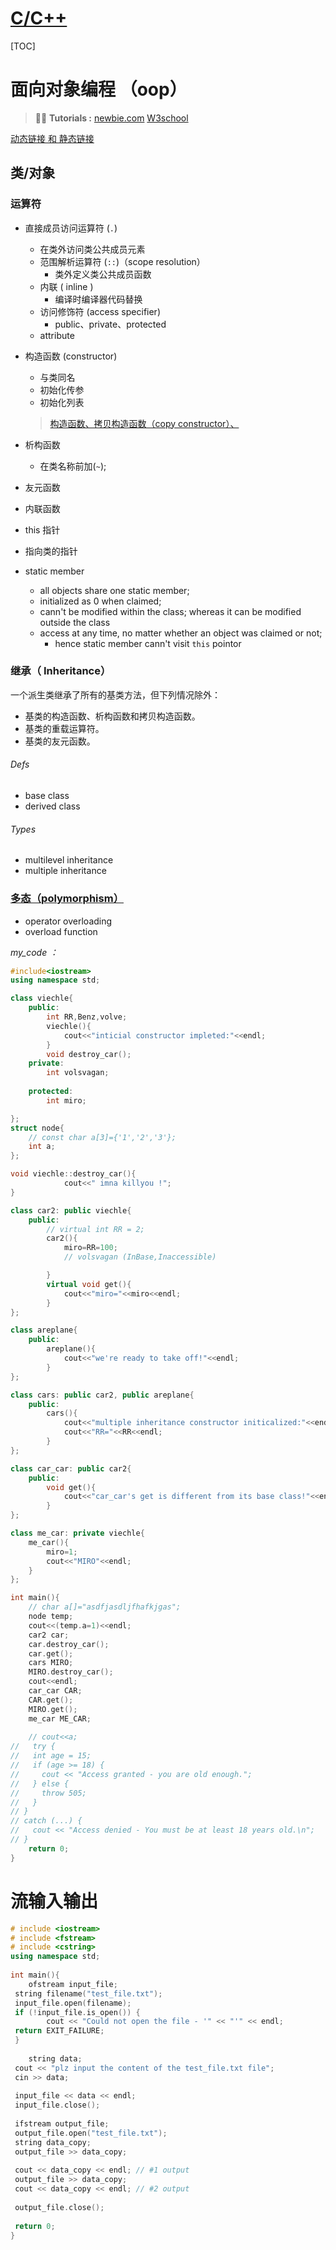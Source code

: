# [C/C++](https://www.cplusplus.com)

[TOC]



# 面向对象编程 （oop）
> 👨‍🏫 **Tutorials :**
[newbie.com]( https://www.runoob.com/cplusplus/cpp-copy-constructor.html)
[W3school](https://www.w3schools.com/cpp/cpp_constructors.asp)

[动态链接 和 静态链接](https://blog.csdn.net/fuzhongmin05/article/details/54616520)

## 类/对象

### 运算符

+ 直接成员访问运算符 (`.`)
	+ 在类外访问类公共成员元素
	+  范围解析运算符 (`::`)（scope resolution）
		+  类外定义类公共成员函数
	+  内联 ( inline )
		+  编译时编译器代码替换
	+  访问修饰符 (access specifier)
		+   public、private、protected 
	+   attribute
+   构造函数 (constructor)
	+   与类同名
	+   初始化传参
	+   初始化列表
	>   [构造函数、拷贝构造函数（copy constructor）、](https://www.cnblogs.com/liushui-sky/p/7728902.html)
	
+   析构函数
	+   在类名称前加(`~`);

+   友元函数
+   内联函数
+   this 指针
+   指向类的指针
+   static member
	+   all objects share one static member;
	+   initialized as 0 when claimed;
	+   cann't be modified within the class; whereas it can be modified outside the class
	+   access at any time, no matter whether an object was claimed or not;
		+   hence static member cann't visit `this` pointor
### 继承（ Inheritance）
一个派生类继承了所有的基类方法，但下列情况除外：
+ 基类的构造函数、析构函数和拷贝构造函数。
+ 基类的重载运算符。
+ 基类的友元函数。
	
###### Defs
+  base class
+ derived class

###### Types
+ multilevel inheritance
+ multiple inheritance

### [ 多态（polymorphism）](https://www.runoob.com/cplusplus/cpp-overloading.html)
+ operator overloading
+ overload function

*my_code ：* 
```c++
#include<iostream>
using namespace std;

class viechle{
    public:
        int RR,Benz,volve;
        viechle(){
            cout<<"inticial constructor impleted:"<<endl;
        }
        void destroy_car();
    private:
        int volsvagan;
        
    protected:
        int miro;

};
struct node{
    // const char a[3]={'1','2','3'};
    int a;
};

void viechle::destroy_car(){
            cout<<" imna killyou !";
}

class car2: public viechle{
    public: 
        // virtual int RR = 2;
        car2(){
            miro=RR=100;
            // volsvagan (InBase,Inaccessible)

        }
        virtual void get(){
            cout<<"miro="<<miro<<endl;   
        }
};

class areplane{
    public:
        areplane(){
            cout<<"we're ready to take off!"<<endl;
        }
};

class cars: public car2, public areplane{
    public:
        cars(){
            cout<<"multiple inheritance constructor initicalized:"<<endl;
            cout<<"RR="<<RR<<endl;
        }
};

class car_car: public car2{
    public:
        void get(){
            cout<<"car_car's get is different from its base class!"<<endl;
        }
};

class me_car: private viechle{
    me_car(){
        miro=1;
        cout<<"MIRO"<<endl;
    }
};

int main(){
    // char a[]="asdfjasdljfhafkjgas";
    node temp;
    cout<<(temp.a=1)<<endl;
    car2 car;
    car.destroy_car();
    car.get();
    cars MIRO;
    MIRO.destroy_car();
    cout<<endl;
    car_car CAR;
    CAR.get();
    MIRO.get();
    me_car ME_CAR;
    
    // cout<<a;
//   try {
//   int age = 15;
//   if (age >= 18) {
//     cout << "Access granted - you are old enough.";
//   } else {
//     throw 505;
//   }
// }
// catch (...) {
//   cout << "Access denied - You must be at least 18 years old.\n";
// }
    return 0;
}

```


# 流输入输出
```c++
# include <iostream>  
# include <fstream>  
# include <cstring>  
using namespace std;  
  
int main(){  
    ofstream input_file;  
 string filename("test_file.txt");  
 input_file.open(filename);  
 if (!input_file.is_open()) {  
        cout << "Could not open the file - '" << "'" << endl;  
 return EXIT_FAILURE;  
 }  
  
    string data;  
 cout << "plz input the content of the test_file.txt file";  
 cin >> data;  
  
 input_file << data << endl;  
 input_file.close();  
  
 ifstream output_file;  
 output_file.open("test_file.txt");  
 string data_copy;  
 output_file >> data_copy;  
  
 cout << data_copy << endl; // #1 output  
 output_file >> data_copy;  
 cout << data_copy << endl; // #2 output  
  
 output_file.close();  
  
 return 0;  
}
```

